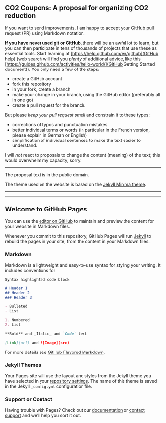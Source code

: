 ## CO2 Coupons: A proposal for organizing CO2 reduction

If you want to send improvements, I am happy to accept your
GitHub pull request (PR) using Markdown notation.

**If you have never used git or GitHub**, there will be an awful lot 
to learn, but you can then participate in tens of thousands of 
projects that use these as essential tools.
Start learning at [https://help.github.com/en/github](GitHub help)
(web search will find you _plenty_ of additional advice,
like this 
[https://guides.github.com/activities/hello-world/](GitHub Getting Started document)).
You only need a few of the steps:
- create a GitHub account
- fork this repository
- in your fork, create a branch
- make your change in your branch, using the GitHub editor
  (preferably all in one go)
- create a pull request for the branch.

But please _keep your pull request small_ and constrain it to these types:
- corrections of typos and punctuation mistakes
- better individual terms or words (in particular in the French version,
  please explain in German or English)
- simplification of individual sentences to make the text
  easier to understand.

I will _not_ react to proposals to change the content (meaning)
of the text; this would overwhelm my capacity, sorry.

------------------------------------------------------------------------

The proposal text is in the public domain.

The theme used on the website is based on the 
[Jekyll Minima theme](https://github.com/jekyll/minima).

------------------------------------------------------------------------
------------------------------------------------------------------------

## Welcome to GitHub Pages

You can use the [editor on GitHub](https://github.com/prechelt/co2-minus/edit/master/README.md) to maintain and preview the content for your website in Markdown files.

Whenever you commit to this repository, GitHub Pages will run [Jekyll](https://jekyllrb.com/) to rebuild the pages in your site, from the content in your Markdown files.

### Markdown

Markdown is a lightweight and easy-to-use syntax for styling your writing. It includes conventions for

```markdown
Syntax highlighted code block

# Header 1
## Header 2
### Header 3

- Bulleted
- List

1. Numbered
2. List

**Bold** and _Italic_ and `Code` text

[Link](url) and ![Image](src)
```

For more details see [GitHub Flavored Markdown](https://guides.github.com/features/mastering-markdown/).

### Jekyll Themes

Your Pages site will use the layout and styles from the Jekyll theme you have selected in your [repository settings](https://github.com/prechelt/co2-minus/settings). The name of this theme is saved in the Jekyll `_config.yml` configuration file.

### Support or Contact

Having trouble with Pages? Check out our [documentation](https://help.github.com/categories/github-pages-basics/) or [contact support](https://github.com/contact) and we’ll help you sort it out.
